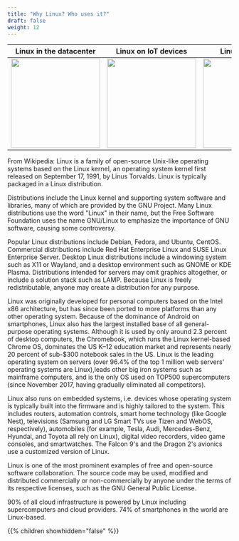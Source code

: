 ```yaml
---
title: "Why Linux? Who uses it?"
draft: false
weight: 12
---
```


Linux in the datacenter | Linux on IoT devices | Linux on planes | Linux on phones
--- | --- | --- | ---
<img src='/images/linux_datacenter.jpg' width='200px'> | <img src='/images/linux_iot.png' width='200px'> | <img src='/images/linux_inflight.jpg' width='200px'> | <img src='/images/linux_on_android.png' width='200px'> | 

From Wikipedia:
Linux is a family of open-source Unix-like operating systems based on the Linux kernel, an operating system 
kernel first released on September 17, 1991, by Linus Torvalds. Linux is typically packaged in a Linux distribution.

Distributions include the Linux kernel and supporting system software and libraries, many of which 
are provided by the GNU Project. Many Linux distributions use the word "Linux" in their 
name, but the Free Software Foundation uses the name GNU/Linux to emphasize the importance 
of GNU software, causing some controversy.

Popular Linux distributions include Debian, Fedora, and Ubuntu, CentOS. Commercial distributions 
include Red Hat Enterprise Linux and SUSE Linux Enterprise Server. Desktop Linux distributions 
include a windowing system such as X11 or Wayland, and a desktop environment such as 
GNOME or KDE Plasma. Distributions intended for servers may omit graphics 
altogether, or include a solution stack such as LAMP. Because Linux is 
freely redistributable, anyone may create a distribution for any purpose.

Linux was originally developed for personal computers based on the Intel x86 architecture, but 
has since been ported to more platforms than any other operating system. Because of the 
dominance of Android on smartphones, Linux also has the largest installed base of all 
general-purpose operating systems. Although it is used by only around 2.3 percent of desktop computers, the Chromebook, 
which runs the Linux kernel-based Chrome OS, dominates the US K–12 education market and represents 
nearly 20 percent of sub-$300 notebook sales in the US. Linux is the leading operating system 
on servers (over 96.4% of the top 1 million web servers' operating systems are Linux),leads other big 
iron systems such as mainframe computers, and is the only OS used on TOP500 supercomputers (since November 
2017, having gradually eliminated all competitors).

Linux also runs on embedded systems, i.e. devices whose operating system is typically 
built into the firmware and is highly tailored to the system. This includes routers, automation controls, smart 
home technology (like Google Nest), televisions (Samsung and LG Smart TVs use Tizen 
and WebOS, respectively), automobiles (for example, Tesla, Audi, Mercedes-Benz,
Hyundai, and Toyota all rely on Linux), digital video recorders, video game consoles, and 
smartwatches. The Falcon 9's and the Dragon 2's avionics use a customized version of Linux.

Linux is one of the most prominent examples of free and open-source software 
collaboration. The source code may be used, modified and distributed 
commercially or non-commercially by anyone under the terms of its respective 
licenses, such as the GNU General Public License.

90% of all cloud infrastructure is powered by Linux including supercomputers 
and cloud providers. 74% of smartphones in the world are Linux-based.

{{% children showhidden="false" %}}